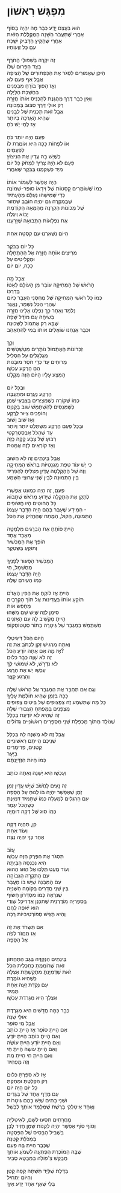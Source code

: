 # מִפְגָּשׁ רִאשׁוֹן

הוּא בְּעֶצֶם יָדַע כְּבָר מָה יִהְיֶה בַּסּוֹף\
אַחֲרֵי שֶׁתַּעֲבֹר הַשָּׁנָה הַמְּקֻלֶּלֶת הַזֹּאת\
אַחֲרֵי שֶׁהַקַּיִץ הַדָּבִיק יִשָּׁכַח\
עִם כָּל זַוְעוֹתָיו\
\
זֶה יִקְרֶה בְּשִׁפּוּלֵי הַחֹרֶף\
בַּצַּד הַפָּרוּם שֶׁלּוֹ\
הֵיכָן שֶׁאֲמוּרִים לִסְגֹּר אֶת הַכַּפְתּוֹרִים שֶׁל הַצִּיפָה\
אֲבָל אַף פַּעַם לֹא\
וְאָז הַפּוּךְ בּוֹרֵחַ מִבִּפְנִים\
בְּחֶשְׁכַת הַלַּיְלָה\
וְאֵין כְּבָר דֶּרֶךְ מְהֻגֶּנֶת לְהַכְנִיס אוֹתוֹ חֲזָרָה\
רַק אוּלַי דֶּרֶךְ סִבּוּב בַּמְּכוֹנָה \
אֲבָל זֹאת תָּכְנִית שֶׁל לְבָנִים\
שֶׁהִיא הָאֲרֻכָּה בְּיוֹתֵר\
אָז לְמִי יֵשׁ כֹּחַ\
\
פַּעַם הָיָה יוֹתֵר כֹּחַ\
אוֹ לְפָחוֹת כָּכָה הִיא אוֹמֶרֶת לוֹ \
לִפְעָמִים\
כְּשֶׁיֵּשׁ בָּהּ עֲדַיִן אֶת הַנִּיצוֹץ\
פַּעַם לֹא הָיָה צָרִיךְ לִמְחֹק כָּל יוֹם\
מִיָּד כְּשֶׁקַּמְנוּ בַּבֹּקֶר שֶׁאַחֲרֵי \
\
הָיָה אֶפְשָׁר לִשְׁמוֹר אוֹתוֹ\
כְּמוֹ שֶׁשּׁוֹמְרִים קָסֵטוֹת שֶׁל וִידֵאוֹ סוּפֶּר-שְׁמוֹנֶה\
כְּדֵי שֶׁמִּישֶׁהוּ נֶעְלָם מֵהֶעָתִיד\
שֶׁבְּמִקְרֶה גַּם יִהְיֶה חוֹבֵב שִׁחְזוּר\
שֶׁל מְכוֹנוֹת הַקְרָנָה מֵהַמֵּאָה הַקּוֹדֶמֶת\
יָבוֹא וְיִגְלֶה \
אֶת נִפְלָאוֹת הַתְּבוּאָה שֶׁזָּרַעְנוּ\
\
הַיּוֹם נִשְׁאַרְנוּ עִם קַסְטָה אַחַת\
\
כָּל יוֹם בַּבֹּקֶר \
מְרִיצִים אוֹתָהּ חֲזָרָה אֶל הַהַתְחָלָה \
וּמַקְלִיטִים עַל \
כָּכָה, יוֹם יוֹם\
\
אֲבָל מָה\
הָרֹאשׁ שֶׁל הַמְּחִיקָה עוֹבֵר מִן הָעוֹלָם לְאִטּוֹ\
בְּדַרְכּוֹ\
כְּמוֹ כָּל רֹאשִׁי הַמְּחִיקָה שֶׁל מְחַסְּנֵי הֶעָבָר כַּיּוֹם\
שֶׁהֲרֵי הַכֹּל נִשְׁמָר, נֶאֱגַר\
נִלְמַד וְאַחַר כָּךְ נִפְלַט אֵלֵינוּ חֲזָרָה \
בְּשִׂיחָה עִם מוֹדֵל שָׁפָה \
שֶׁבָּא רַק אֶתְמוֹל לַשְּׁכוּנָה \
וּכְבָר אֲנַחְנוּ שׁוֹאֲלִים אוֹתוֹ בְּמִי לְהִתְאַהֵב\
\
וְכָךְ\
זִכְרוֹנוֹת הָאֶתְמוֹל נוֹתָרִים מְטֻשְׁטָשִׁים\
מְגֻלְגָּלִים עַל הַסְלִיל\
מְרוּחִים עַד כְּדֵי חֹסֶר מוּבָנוֹת \
הֵם הָרֶקַע עַכְשָׁו\
הַמַּצָּע עָלָיו הַיּוֹם הַזֶּה מֻקְלָט\
\
וּבְכָל יוֹם\
הָרֶקַע נֶעֱרַם וּמִתְעַבֶּה\
כְּמוֹ שֶׁקּוֹרָה כְּשֶׁמְּצַיְּרִים בְּצִבְעֵי שֶׁמֶן\
כְּשֶׁמְּנַסִּים לְהִשְׁתַּמֵּשׁ שׁוּב בַּקַּנְוָס\
וְהוֹפְכִים צִיּוּר לְרֶקַע\
וְאָז שׁוּב וָשׁוּב\
וּבְכָל פַּעַם הָרֶקַע מִשְׁתַּלֵּט יוֹתֵר וְיוֹתֵר\
עַד שֶׁהַכֹּל אַבְּסְטְרַקְטִי\
רִבּוּעַ שֶׁל צֶבַע קָקָה כָּזֶה\
וְאָז קוֹרְאִים לָזֶה אֻמָּנוּת\
\
אֲבָל בֵּינְתַיִם זֶה לֹא חָשׁוּב \
כִּי יֵשׁ עוֹד טִפַּת מַגְנֵטִיּוֹת בְּרֹאשׁ הַמְּחִיקָה\
וְזֶה שֶׁל הַהַקְלָטָה עֲדַיִן מַצְלִיחַ לְהַפְרִיד \
בֵּין הַתְּמוּנָה לְבֵין שְׁנֵי עֲרוּצֵי הַשֵּׁמַע\
\
פַּעַם, זֶה הָיָה כִּמְעַט אֶפְשָׁרִי \
לְתַקֵּן אֶת הַתַּקָּלָה שֶׁיָּדוּעַ מֵרֹאשׁ שֶׁתָּבוֹא\
כָּל הַחוּטִים הָיוּ חֲשׂוּפִים\
הַמֵּידָע שֶׁעָבַר בָּהֶם הָיָה הַדָּבָר עַצְמוֹ -\
הַתְּמוּנָה, הַקּוֹל, הַמֶּתַח שֶׁהֶחֱזִיק אֶת הַכֹּל\
\
הָיִיתָ פּוֹתֵחַ אֶת הַבְּרָגִים מִלְּמַטָּה\
מְאַבֵּד אֶחָד\
הוֹפֵךְ אֶת הַמַּכְשִׁיר \
וְתוֹקֵעַ בַּשְּׁטֵקֶר\
\
הַמַּכְשִׁיר הַפָּעוּר לְפָנֶיךָ\
מְחֻשְׁמָל, חַי\
הָיָה הַדָּבָר עַצְמוֹ\
כְּמוֹ הָעֵירֹם שֶׁלָּהּ\
\
הָיִיתָ אָז לוֹקֵחַ אֶת הַפִּין הָאָדֹם\
תּוֹקֵעַ אוֹתוֹ בַּעֲדִינוּת אֶל תּוֹךְ הַקְּרָבַיִם\
מְחַפֵּשׂ אוֹת\
סִימָן לְזֶה שֶׁיֵּשׁ שָׁם מַשֶּׁהוּ\
הָיִיתָ מַקְשִׁיב לָהּ עִם הָאָזְנַיִם\
מִשְׁתַּמֵּשׁ בְּמַגְבֵּר שֶׁל גִּיטָרָה בְּתוֹר סְטָטוֹסְקוֹפּ\
\
הַיּוֹם הַכֹּל דִּיגִיטָלִי \
וְאַתָּה מַרְגִּישׁ זָקֵן לִכְתֹּב אֶת זֶה \
אָז מָה אִם אַתָּה יוֹדֵעַ הַכֹּל? \
זֶה לֹא שָׁוֶה כְּבָר כְּלוּם \
לֹא נִדְרָשׁ, לֹא שִׁמּוּשִׁי לְךָ \
עַכְשָׁו יֵשׁ אֶת הָרֶגַע \
וְהָרֶגַע קָצָר\
\
וְגַם אִם תְּחַבֵּר אֶת הַמַּגְבֵּר אֶל הָרֹאשׁ שֶׁלָּהּ \
כָּכָה בִּזְמַן שֶׁהִיא חוֹלֶמֶת עָלֶיךָ \
כָּל מָה שֶׁתִּשְׁמַע זֶה צִפְצוּפִים שֶׁל בִּיטִים צְפוּפִים \
מֻצְפָּנִים בַּמַּפְתֵּחַ הַצִּבּוּרִי שֶׁלָּהּ \
זֶה שֶׁהִיא לֹא יוֹדַעַת בִּכְלָל\
שֶׁנּוֹלַד מִתּוֹךְ מַכְפֵּלַת שְׁנֵי מִסְפָּרִים רִאשׁוֹנִיִּים גְּדוֹלִים \
\
אֲבָל זֶה לֹא מְשַׁנֶּה לָהּ בִּכְלָל\
שְׁנֵיכֶם הֲיִיתֶם רִאשׁוֹנִיִּים\
קְטַנִּים, פְּרִימָרִים \
בַּיַּעַר \
כְּמוֹ חַיּוֹת הִזְדַּיַּנְתֶּם \
\
וְעַכְשָׁו הִיא יְשֵׁנָה וְאַתָּה כּוֹתֵב\
 \
זֶה נָעִים לַחֲשֹׁב שֶׁיֵּשׁ עֲדַיִן זְמַן \
זְמַן שֶׁאֶפְשָׁר יִהְיֶה בּוֹ לָנוּחַ עַל הַסַּפָּה \
עִם הָרַגְלַיִם לְמַעְלָה כְּמוֹ שֶׁתָּמִיד דִּמְיַנְתָּ\
כְּשֶׁהַכֹּל יִגָּמֵר \
כְּמוֹ סוּג שֶׁל דַּקָּה דּוּמִיָּה \
\
כֵּן, תִּהְיֶה דַּקָּה \
וְעוֹד אַחַת \
אַחַר כָּךְ יִהְיֶה נֵצַח\
\
עֲזֹב\
תִּסְגֹּר אֶת הַפֶּרֶק הַזֶּה עַכְשָׁו\
הִיא נִכְנְסָה הַבַּיְתָה \
וְעוֹד מְעַט תֵּלְכוּ אֶל הַזּוּג הַהוּא \
עִם הַתִּקְרָה הַגְּבוֹהָה\
עִם הַמִּבְנֶה שֶׁיֵּשׁ בּוֹ מַעֲבָר \
בֵּין שְׁנֵי חֲדָרִים בַּקּוֹמָה הַשְּׁנִיָּה \
שֶׁנִּרְאֶה כְּמוֹ מִסְדְּרוֹן חָשׂוּף \
בְּסִפְרִיָּה מוֹדֶרְנִית שֶׁתִּכְנֵן אַדְרִיכָל שְׁוֵדִי \
הוּא יֹאפֶה לֶחֶם \
וְהִיא תַּגִּישׁ סְפּוֹרְטִיבִיּוֹת רַכָּה\
\
אִם תִּשְׂרֹד אֶת זֶה \
אָז תַּחֲזֹר לְפֹה\
אֶל הַסַּפָּה\
\
\
בֵּינְתַיִם הַנְּקֻדָּה בַּגַּב הַתַּחְתּוֹן\
זֹאת שֶׁרוֹמַמְתָּ כְּתַכְלִית הַכֹּל\
זֹאת שֶׁדִּמְיַנְתָּ מִתְקַשֶׁתֶת אֶצְלָהּ\
כְּשֶׁהִיא גּוֹמֶרֶת\
עִם נְקֻדַּת זֵעָה אַחַת\
תָּמִיד\
אֶצְלֵךְ הִיא מְגָרֶדֶת עַכְשָׁו\
\
כְּבָר כַּמָּה חֳדָשִׁים הִיא מְגָרֶדֶת\
אוּלַי שָׁנָה\
אֲבָל מִי סוֹפֵר\
אִם הָיִיתָ סוֹפֵר אָז הָיִיתָ כּוֹתֵב\
וְאִם הָיִיתָ כּוֹתֵב הָיִיתָ יוֹדֵעַ\
וְאִם הָיִיתָ יוֹדֵעַ הָיִיתָ עוֹשֶׂה\
וְאִם הָיִיתָ עוֹשֶׂה הָיִיתָ חַי\
וְאִם הָיִיתָ חַי הָיִיתָ מֵת\
וְזֶה מַפְחִיד\
\
אָז לֹא סִפַּרְתָּ כְּלוּם\
רַק הִקְלַטְתָּ וּמָחַקְתָּ\
כָּל יוֹם הָיָה יוֹם\
עִם מַדָּף אֶחָד שֶׁל בְּגָדִים\
וּשְׁנֵי בָּתִּים שֶׁיֵּשׁ בָּהֶם גִּיטָרוֹת\
וְאֶחָד אִיטַלְקִי בָּרֶשֶׁת שֶׁמְּלַמֵּד אוֹתְךָ לְבַשֵּׁל\
\
מָחֳרָתַיִם תִּסְעוּ לְשָׁם, לְאִיטַלְיָה\
וְסוֹף סוֹף אֶפְשָׁר יִהְיֶה לִקְנוֹת שֻׁמָּן חֲזִיר לָבָן \
בִּשְׁבִיל הַבָּסִיס שֶׁל הַפַּסְטָה\
בְּמַכֹּלֶת קְטַנָּה\
שֶׁכְּבָר הָיִיתָ בָּהּ פַּעַם\
שֶׁבָּהּ הַמּוֹכֶרֶת הֻפְתְּעָה לִשְׁמֹעַ אוֹתְךָ\
מְבַקֵּשׁ צִ'פּוֹלֶה בְּמִבְטָא סָבִיר\
\
בַּדֶּלֶת שֶׁלְּיַד תִּשְׁתֶּה קָפֶה קָטָן\
וְהַיּוֹם יַתְחִיל\
בְּלִי שֶׁאַף אֶחָד יֵדַע אֵיךְ
